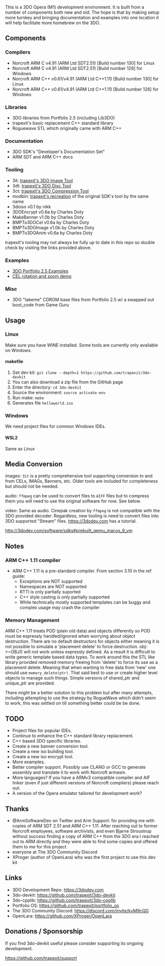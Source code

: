 This is a 3DO Opera (M1) development environment. It is built from a number of
components both new and old. The hope is that by making setup more turnkey and
bringing documentation and examples into one location it will help facilitate
more homebrew on the 3DO.

## Components

### Compilers

* Norcroft ARM C v4.91 (ARM Ltd SDT2.51) [Build number 130] for Linux
* Norcroft ARM C v4.91 (ARM Ltd SDT2.51) [Build number 128] for Windows
* Norcroft ARM C++ v0.61/v4.91 (ARM Ltd C++1.11) [Build number 130] for Linux
* Norcroft ARM C++ v0.61/v4.91 (ARM Ltd C++1.11) [Build number 128] for Windows


### Libraries

* 3DO libraries from Portfolio 2.5 (including Lib3DO)
* trapexit's basic replacement C++ standard library
* Roguewave STL which originally came with ARM C++


### Documentation

* 3DO SDK's "Developer's Documentation Set"
* ARM SDT and ARM C++ docs


### Tooling

* 3it: [trapexit's 3DO Image Tool](https://github.com/trapexit/3it/releases)
* 3dt: [trapexit's 3DO Disc Tool](https://github.com/trapexit/3dt/releases)
* 3ct: [trapexit's 3DO Compression Tool](https://github.com/trapexit/3ct/releases)
* modbin: [trapexit's recreation](https://github.com/trapexit/modbin/releases)
  of the original SDK's tool by the same name
* 3doiso v0.1 by nikk
* 3DOEncrypt v0.6a by Charles Doty
* MakeBanner v1.0b by Charles Doty
* BMPTo3DOCel v0.6a by Charles Doty
* BMPTo3DOImage v1.0b by Charles Doty
* BMPTo3DOAnim v0.6a by Charles Doty

trapexit's tooling may not always be fully up to date in this repo so
double check by visiting the links provided above.


### Examples

* [3DO Portfolio 2.5 Examples](examples/3dosdk/Portfolio%202.5)
* [CEL rotation and zoom demo](src/cel_rotation.cpp)


### Misc

* 3DO "takeme" CDROM base files from Portfolio 2.5 w/ a swapped out
  boot_code from Game Guru



## Usage

### Linux

Make sure you have WINE installed. Some tools are currently only
available on Windows.


#### makefile

1. Get dev kit: `git clone --depth=1 https://github.com/trapexit/3do-devkit`
1. You can also download a zip file from the GitHub page
1. Enter the directory: `cd 3do-devkit`
1. Source the environment: `source activate-env`
1. Run make: `make`
1. Generates file `helloworld.iso`


### Windows

We need project files for common Windows IDEs.


#### WSL2

Same as Linux


## Media Conversion

images: `3it` is a pretty comprehensive tool supporting
conversion to and from CELs, IMAGs, Banners, etc. Older tools are
included for completeness but should not be needed.

audio: `ffmpeg` can be used to convert files to `AIFF` files but to
compress them you will need to use the original software for now. See
below.

video: Same as audio. Cinepak creation by `ffmpeg` is not compatible
with the 3DO provided decoder. Regardless, new tooling is need to
convert files into 3DO supported "Stream" files. https://3dodev.com
has a tutorial.

http://3dodev.com/software/sdks#prebuilt_qemu_macos_9_vm


## Notes

### ARM C++ 1.11 compiler

* ARM C++ 1.11 is a pre-standard compiler. From section 3.10 in the ref guide:
  * Exceptions are NOT supported
  * Namespaces are NOT supported
  * RTTI is only partially suported
  * C++ style casting is only partially supported
  * While technically mostly supported templates can be buggy and complex
    usage may crash the compiler


### Memory Management

ARM C++ 1.11 treats POD (plain old data) and objects differently so POD must be
expressly handled/ignored when worrying about object destruction. There are no
default destructors for objects either meaning it is not possible to simulate a
'placement delete' to force destruction. obj->~OBJ() will not work unless
expressly defined. As a result it is difficult to write generic template
based data types. To work around this the STL like library provided removed
memory freeing from 'delete' to force its use as a placement delete. Meaning
that when wanting to free data from 'new' one should use `memory_delete(ptr)`.
That said best to use or create higher level objects to manage such things.
Simple versions of shared_ptr and unique_ptr are provided.

There might be a better solution to this problem but after many attempts,
including attempting to use the strategy by RogueWave which didn't seem
to work, this was settled on till something better could be be done.


## TODO

* Project files for popular IDEs.
* Continue to enhance the C++ standard library replacement.
* C++ based 3DO specific libraries.
* Create a new banner conversion tool.
* Create a new iso building tool.
* Create a new iso encrypt tool.
* More examples.
* Better compiler support. Possibly use CLANG or GCC to generate assembly and
  translate it to work with Norcroft armasm.
* More languages? If you have a ARMv3 compatible compiler and AIF linker
  (even if just different versions of Norcroft compilers) please reach out.
* A version of the Opera emulator tailored for development work?


## Thanks

* @ArmSoftwareDev on Twitter and Arm Support: for providing me
with copies of ARM SDT 2.51 and ARM C++ 1.11. After reaching out to former
Norcroft employees, software archivists, and even Bjarne Stroustrup without
success finding a copy of ARM C++ from the 3DO era I reached out to ARM
directly and they were able to find some copies and offered them to me for
this project.
* everyone at The 3DO Community Discord
* XProger (author of OpenLara) who was the first project to use this dev kit


## Links

* 3DO Development Repo: https://3dodev.com
* 3do-devkit: https://github.com/trapexit/3do-devkit
* 3do-cpplib: https://github.com/trapexit/3do-cpplib
* Portfolio OS: https://github.com/trapexit/portfolio_os
* The 3DO Community Discord: https://discord.com/invite/kvM9cQG
* OpenLara: https://github.com/XProger/OpenLara


## Donations / Sponsorship

If you find 3do-devkit useful please consider supporting its ongoing
development.

https://github.com/trapexit/support
